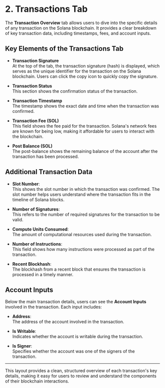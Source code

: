 # 2. Transactions Tab

The **Transaction Overview** tab allows users to dive into the specific details of any transaction on the Solana blockchain. It provides a clear breakdown of key transaction data, including timestamps, fees, and account inputs.

## Key Elements of the Transactions Tab

- **Transaction Signature**  
  At the top of the tab, the transaction signature (hash) is displayed, which serves as the unique identifier for the transaction on the Solana blockchain. Users can click the copy icon to quickly copy the signature.

- **Transaction Status**  
  This section shows the confirmation status of the transaction.

- **Transaction Timestamp**  
  The timestamp shows the exact date and time when the transaction was confirmed.

- **Transaction Fee (SOL)**  
  This field shows the fee paid for the transaction. Solana's network fees are known for being low, making it affordable for users to interact with the blockchain.

- **Post Balance (SOL)**  
  The post-balance shows the remaining balance of the account after the transaction has been processed.

## Additional Transaction Data

- **Slot Number**:  
  This shows the slot number in which the transaction was confirmed. The slot number helps users understand where the transaction fits in the timeline of Solana blocks.

- **Number of Signatures**:  
  This refers to the number of required signatures for the transaction to be valid.

- **Compute Units Consumed**:  
  The amount of computational resources used during the transaction.

- **Number of Instructions**:  
  This field shows how many instructions were processed as part of the transaction.

- **Recent Blockhash**:  
  The blockhash from a recent block that ensures the transaction is processed in a timely manner.

## Account Inputs

Below the main transaction details, users can see the **Account Inputs** involved in the transaction. Each input includes:

- **Address**:  
  The address of the account involved in the transaction.

- **Is Writable**:  
  Indicates whether the account is writable during the transaction.

- **Is Signer**:  
  Specifies whether the account was one of the signers of the transaction.

---

This layout provides a clean, structured overview of each transaction's key details, making it easy for users to review and understand the components of their blockchain interactions.
